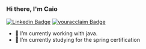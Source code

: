### Hi there, I'm Caio
[![Linkedin Badge](https://img.shields.io/badge/-Linkedin-blue?style=flat-square&logo=Linkedin&logoColor=white)](https://www.linkedin.com/in/caio-bessa/) 
[![youracclaim Badge](https://img.shields.io/badge/-Acclaim-darkblue?style=flat-square&logo=youracclaim&logoColor=white)](https://www.youracclaim.com/users/caio-bessa/badges) 





- 🔭 I’m currently working with java. 
- 🌱 I’m currently studying for the spring certification 
